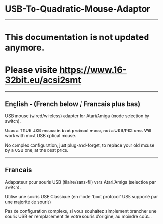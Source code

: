 # USB-To-Quadratic-Mouse-Adaptor
***
#  This documentation is not updated anymore.
#  Please visite https://www.16-32bit.eu/acsi2smt 
***


  
  
## English  - (French below / Francais plus bas) 

USB mouse (wired/wireless) adapter for Atari/Amiga (mode selection by switch).

Uses a TRUE USB mouse in boot protocol mode, not a USB/PS2 one. Will work with most USB optical mouse.

No complex configuration, just plug-and-forget, to replace your old mouse by a USB one, at the best price.

----------------------

## Francais 

Adaptateur pour souris USB (filaire/sans-fil) vers Atari/Amiga (selection par switch).

Utilise une souris USB Classique (en mode 'boot protocol' USB supporté par une majorité de souris)

Pas de configuration complexe, si vous souhaitez simplement brancher une souris USB en remplacement de votre souris d'origine, au moindre coût...

